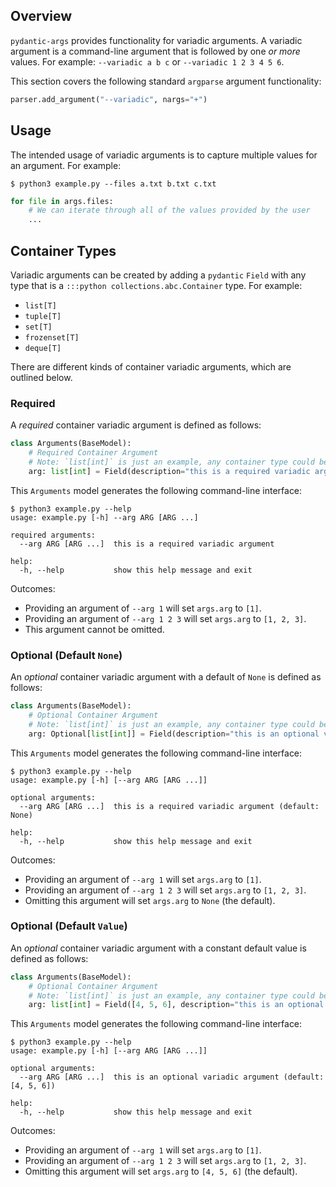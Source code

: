 ## Overview
`pydantic-args` provides functionality for variadic arguments. A variadic
argument is a command-line argument that is followed by one *or more* values.
For example: `--variadic a b c` or `--variadic 1 2 3 4 5 6`.

This section covers the following standard `argparse` argument functionality:

```python
parser.add_argument("--variadic", nargs="+")
```

## Usage
The intended usage of variadic arguments is to capture multiple values for an
argument. For example:

```console
$ python3 example.py --files a.txt b.txt c.txt
```

```python
for file in args.files:
    # We can iterate through all of the values provided by the user
    ...
```

## Container Types
Variadic arguments can be created by adding a `pydantic` `Field` with any
type that is a `:::python collections.abc.Container` type. For example:

* `list[T]`
* `tuple[T]`
* `set[T]`
* `frozenset[T]`
* `deque[T]`

There are different kinds of container variadic arguments, which are outlined
below.

### Required
A *required* container variadic argument is defined as follows:

```python
class Arguments(BaseModel):
    # Required Container Argument
    # Note: `list[int]` is just an example, any container type could be used
    arg: list[int] = Field(description="this is a required variadic argument")
```

This `Arguments` model generates the following command-line interface:

```console
$ python3 example.py --help
usage: example.py [-h] --arg ARG [ARG ...]

required arguments:
  --arg ARG [ARG ...]  this is a required variadic argument

help:
  -h, --help           show this help message and exit
```

Outcomes:

* Providing an argument of `--arg 1` will set `args.arg` to `[1]`.
* Providing an argument of `--arg 1 2 3` will set `args.arg` to `[1, 2, 3]`.
* This argument cannot be omitted.

### Optional (Default `None`)
An *optional* container variadic argument with a default of `None` is defined
as follows:

```python
class Arguments(BaseModel):
    # Optional Container Argument
    # Note: `list[int]` is just an example, any container type could be used
    arg: Optional[list[int]] = Field(description="this is an optional variadic argument")
```

This `Arguments` model generates the following command-line interface:

```console
$ python3 example.py --help
usage: example.py [-h] [--arg ARG [ARG ...]]

optional arguments:
  --arg ARG [ARG ...]  this is a required variadic argument (default: None)

help:
  -h, --help           show this help message and exit
```

Outcomes:

* Providing an argument of `--arg 1` will set `args.arg` to `[1]`.
* Providing an argument of `--arg 1 2 3` will set `args.arg` to `[1, 2, 3]`.
* Omitting this argument will set `args.arg` to `None` (the default).

### Optional (Default `Value`)
An *optional* container variadic argument with a constant default value is
defined as follows:

```python
class Arguments(BaseModel):
    # Optional Container Argument
    # Note: `list[int]` is just an example, any container type could be used
    arg: list[int] = Field([4, 5, 6], description="this is an optional variadic argument")
```

This `Arguments` model generates the following command-line interface:

```console
$ python3 example.py --help
usage: example.py [-h] [--arg ARG [ARG ...]]

optional arguments:
  --arg ARG [ARG ...]  this is an optional variadic argument (default: [4, 5, 6])

help:
  -h, --help           show this help message and exit
```

Outcomes:

* Providing an argument of `--arg 1` will set `args.arg` to `[1]`.
* Providing an argument of `--arg 1 2 3` will set `args.arg` to `[1, 2, 3]`.
* Omitting this argument will set `args.arg` to `[4, 5, 6]` (the default).
